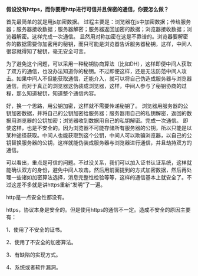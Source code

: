 **假设没有https，而你要用http进行可信并且保密的通信，你要怎么做？**

首先最简单的就是用js加密数据。
过程主要是：浏览器在js中加密数据；传给服务器；服务器接收数据；服务器解密；服务器返回加密的数据；浏览器接收数据；浏览器解密。这样完成一次通信。
显然用对称加密在这是不靠谱的。浏览器要解密你的数据需要你加密用的秘钥，而只可能是浏览器告诉服务器秘钥，这样，中间人很容就得知了秘钥，毫无安全可言。

为了避免这个问题，可以采用一种秘钥协商算法（比如DH），这样即便中间人获取了双方的通信，也没办法知道你的秘钥。不过即便这样，还是无法防范中间人攻击。如果中间人不但能获取通信，还能介入，就可以将自己伪造成服务器与浏览器通信，而对于真正的浏览器这伪装成浏览器，这样，中间人参与了秘钥协商的过程，那么知道秘钥，知道整个通信内容。

好，换一个思路，用公钥加密，这样就不需要传递秘钥了。
浏览器用服务器的公钥加密数据，并将自己的公钥加密给服务器；服务器用自己的私钥解密，返回的数据用浏览器的公钥加密；浏览器收到数据用自己的私钥解密。完成一次通信。
即使这样，也是不安全的。因为浏览器不可能存储所有服务器的公钥，所以只能是以某种途径获取。中间人也能获取到这个公钥，中间人可以欺骗浏览器，以自己的公钥替换服务器的公钥，这样就能伪装成服务器与浏览器进行通信，并且劫持双方的通信。

可以看出，重点是可信的问题。不过没关系，我们可以加入证书认证系统，这样就能确认双方的身份，避免中间人攻击。然后用前面提到的方式加密数据，然后再处理一些诸如加密算法选择，消息完整性检验等等，这样的通信基本上就安全了。不过这差不多就是讲https重新“发明”了一遍。

http是一点安全性都没有。

https，协议本身是安全的。但是使用https的通信不一定。造成不安全的原因主要有：

1、使用了不安全的证书。

2、使用了不安全的加密算法。

3、有缺陷的实现方式。

4、系统或者软件漏洞。